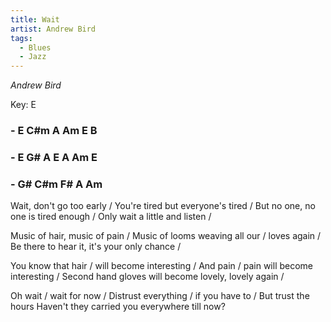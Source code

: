 ```yaml
---
title: Wait
artist: Andrew Bird
tags: 
  - Blues
  - Jazz
---
```

*Andrew Bird*

Key: E
### - E C#m A Am E B
### - E G# A E A Am E 
### - G# C#m F# A Am

 
Wait, don't go too early / You're tired but everyone's tired / But no one, no one is tired enough / Only wait a little and listen /

Music of hair, music of pain / Music of looms weaving all our / loves again / Be there to hear it, it's your only chance /

You know that hair / will become interesting / And pain / pain will become interesting / Second hand gloves will become lovely, lovely again /

Oh wait / wait for now / Distrust everything / if you have to / But trust the hours Haven't they carried you everywhere till now?
